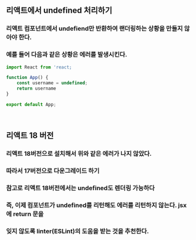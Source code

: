 ## 리액트에서 undefined 처리하기

### 리액트 컴포넌트에서 undefiend만 반환하여 랜더링하는 상황을 만들지 않아야 한다.

### 예를 들어 다음과 같은 상황은 에러를 발생시킨다.

```javascript
import React from 'react;

function App() {
    const username = undefined;
    return username
}

export default App;
```

<br>

## 리액트 18 버전

### 리액트 18버전으로 설치해서 위와 같은 에러가 나지 않았다.

### 따라서 17버전으로 다운그레이드 하기

### 참고로 리액트 18버전에서는 undefined도 렌더링 가능하다

### 즉, 이제 컴포넌트가 undefined를 리턴해도 에러를 리턴하지 않는다. jsx에 return 문을

### 잊지 않도록 linter(ESLint)의 도움을 받는 것을 추천한다.
